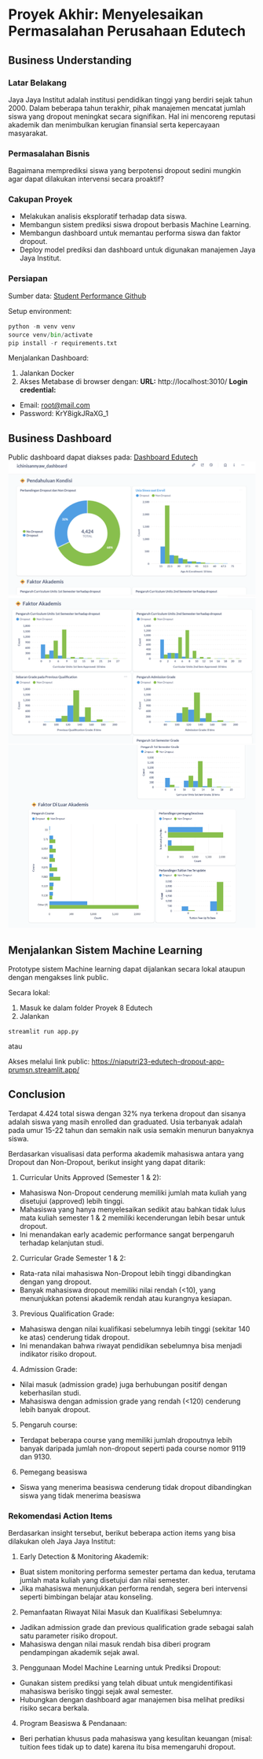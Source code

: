 # Proyek Akhir: Menyelesaikan Permasalahan Perusahaan Edutech

## Business Understanding

### Latar Belakang
Jaya Jaya Institut adalah institusi pendidikan tinggi yang berdiri sejak tahun 2000. Dalam beberapa tahun terakhir, pihak manajemen mencatat jumlah siswa yang dropout meningkat secara signifikan. Hal ini mencoreng reputasi akademik dan menimbulkan kerugian finansial serta kepercayaan masyarakat.

### Permasalahan Bisnis
Bagaimana memprediksi siswa yang berpotensi dropout sedini mungkin agar dapat dilakukan intervensi secara proaktif?

### Cakupan Proyek
- Melakukan analisis eksploratif terhadap data siswa.
- Membangun sistem prediksi siswa dropout berbasis Machine Learning.
- Membangun dashboard untuk memantau performa siswa dan faktor dropout.
- Deploy model prediksi dan dashboard untuk digunakan manajemen Jaya Jaya Institut.

### Persiapan

Sumber data: [Student Performance Github](https://github.com/dicodingacademy/dicoding_dataset/blob/main/students_performance/README.md)

Setup environment:
```python
python -m venv venv
source venv/bin/activate
pip install -r requirements.txt
```

Menjalankan Dashboard:
1. Jalankan Docker
2. Akses Metabase di browser dengan:
**URL:** http://localhost:3010/ 
**Login credential:**  
- Email: root@mail.com
- Password: KrY8igkJRaXG_1

## Business Dashboard
Public dashboard dapat diakses pada: [Dashboard Edutech](http://localhost:3010/public/dashboard/80fb6453-44f1-439b-b9d5-f362e788671c)
![ichinisannyaw-dashboard](ichinisannyaw-dashboard.png)
![ichinisannyaw-dashboard-1](ichinisannyaw-dashboard-1.png)
![ichinisannyaw-dashboard-2](ichinisannyaw-dashboard-2.png)

## Menjalankan Sistem Machine Learning
Prototype sistem Machine learning dapat dijalankan secara lokal ataupun dengan mengakses link public.

Secara lokal:
1. Masuk ke dalam folder Proyek 8 Edutech 
2. Jalankan 
```
streamlit run app.py
```

atau

Akses melalui link public: 
https://niaputri23-edutech-dropout-app-prumsn.streamlit.app/

## Conclusion
Terdapat 4.424 total siswa dengan 32% nya terkena dropout dan sisanya adalah siswa yang masih enrolled dan graduated. Usia terbanyak adalah pada umur 15-22 tahun dan semakin naik usia semakin menurun banyaknya siswa.

Berdasarkan visualisasi data performa akademik mahasiswa antara yang Dropout dan Non-Dropout, berikut insight yang dapat ditarik:

1. Curricular Units Approved (Semester 1 & 2):
- Mahasiswa Non-Dropout cenderung memiliki jumlah mata kuliah yang disetujui (approved) lebih tinggi.
- Mahasiswa yang hanya menyelesaikan sedikit atau bahkan tidak lulus mata kuliah semester 1 & 2 memiliki kecenderungan lebih besar untuk dropout.
- Ini menandakan early academic performance sangat berpengaruh terhadap kelanjutan studi.

2. Curricular Grade Semester 1 & 2:
- Rata-rata nilai mahasiswa Non-Dropout lebih tinggi dibandingkan dengan yang dropout.
- Banyak mahasiswa dropout memiliki nilai rendah (<10), yang menunjukkan potensi akademik rendah atau kurangnya kesiapan.

3. Previous Qualification Grade:
- Mahasiswa dengan nilai kualifikasi sebelumnya lebih tinggi (sekitar 140 ke atas) cenderung tidak dropout.
- Ini menandakan bahwa riwayat pendidikan sebelumnya bisa menjadi indikator risiko dropout.

4. Admission Grade:
- Nilai masuk (admission grade) juga berhubungan positif dengan keberhasilan studi.
- Mahasiswa dengan admission grade yang rendah (<120) cenderung lebih banyak dropout.

5. Pengaruh course: 
- Terdapat beberapa course yang memiliki jumlah dropoutnya lebih banyak daripada jumlah non-dropout seperti pada course nomor 9119 dan 9130. 

6. Pemegang beasiswa
- Siswa yang menerima beasiswa cenderung tidak dropout dibandingkan siswa yang tidak menerima beasiswa

### Rekomendasi Action Items
Berdasarkan insight tersebut, berikut beberapa action items yang bisa dilakukan oleh Jaya Jaya Institut:

1. Early Detection & Monitoring Akademik:
- Buat sistem monitoring performa semester pertama dan kedua, terutama jumlah mata kuliah yang disetujui dan nilai semester.
- Jika mahasiswa menunjukkan performa rendah, segera beri intervensi seperti bimbingan belajar atau konseling.

2. Pemanfaatan Riwayat Nilai Masuk dan Kualifikasi Sebelumnya:
- Jadikan admission grade dan previous qualification grade sebagai salah satu parameter risiko dropout.
- Mahasiswa dengan nilai masuk rendah bisa diberi program pendampingan akademik sejak awal.

3. Penggunaan Model Machine Learning untuk Prediksi Dropout:
- Gunakan sistem prediksi yang telah dibuat untuk mengidentifikasi mahasiswa berisiko tinggi sejak awal semester.
- Hubungkan dengan dashboard agar manajemen bisa melihat prediksi risiko secara berkala.

4. Program Beasiswa & Pendanaan:
- Beri perhatian khusus pada mahasiswa yang kesulitan keuangan (misal: tuition fees tidak up to date) karena itu bisa memengaruhi dropout.